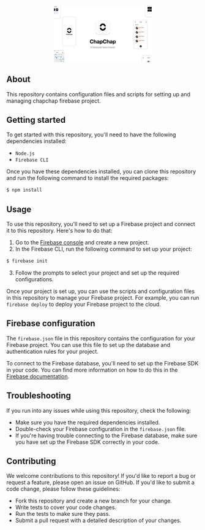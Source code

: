 <p align="center"><img src="thumbnail.png" alt="Thumbnail" style="zoom:25%;" /></p>

## About

This repository contains configuration files and scripts for setting up and managing chapchap firebase project.


## Getting started

To get started with this repository, you'll need to have the following dependencies installed:

- `Node.js`
- `Firebase CLI`

Once you have these dependencies installed, you can clone this repository and run the following command to install the required packages:

```bash
$ npm install
```

## Usage

To use this repository, you'll need to set up a Firebase project and connect it to this repository. Here's how to do that:

1. Go to the [Firebase console](https://console.firebase.google.com/) and create a new project.
2. In the Firebase CLI, run the following command to set up your project:

```bash
$ firebase init
```

3. Follow the prompts to select your project and set up the required configurations.

Once your project is set up, you can use the scripts and configuration files in this repository to manage your Firebase project. For example, you can run `firebase deploy` to deploy your Firebase project to the cloud.

## Firebase configuration

The `firebase.json` file in this repository contains the configuration for your Firebase project. You can use this file to set up the database and authentication rules for your project.

To connect to the Firebase database, you'll need to set up the Firebase SDK in your code. You can find more information on how to do this in the [Firebase documentation](https://firebase.google.com/docs/).

## Troubleshooting

If you run into any issues while using this repository, check the following:

- Make sure you have the required dependencies installed.
- Double-check your Firebase configuration in the `firebase.json` file.
- If you're having trouble connecting to the Firebase database, make sure you have set up the Firebase SDK correctly in your code.

## Contributing

We welcome contributions to this repository! If you'd like to report a bug or request a feature, please open an issue on GitHub. If you'd like to submit a code change, please follow these guidelines:

- Fork this repository and create a new branch for your change.
- Write tests to cover your code changes.
- Run the tests to make sure they pass.
- Submit a pull request with a detailed description of your changes.
